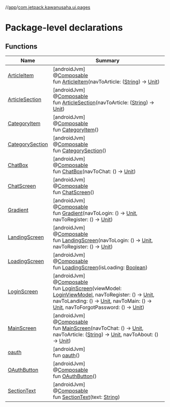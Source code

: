//[app](../../index.md)/[com.jetpack.kawanusaha.ui.pages](index.md)

# Package-level declarations

## Functions

| Name | Summary |
|---|---|
| [ArticleItem](-article-item.md) | [androidJvm]<br>@[Composable](https://developer.android.com/reference/kotlin/androidx/compose/runtime/Composable.html)<br>fun [ArticleItem](-article-item.md)(navToArticle: ([String](https://kotlinlang.org/api/latest/jvm/stdlib/kotlin/-string/index.html)) -&gt; [Unit](https://kotlinlang.org/api/latest/jvm/stdlib/kotlin/-unit/index.html)) |
| [ArticleSection](-article-section.md) | [androidJvm]<br>@[Composable](https://developer.android.com/reference/kotlin/androidx/compose/runtime/Composable.html)<br>fun [ArticleSection](-article-section.md)(navToArticle: ([String](https://kotlinlang.org/api/latest/jvm/stdlib/kotlin/-string/index.html)) -&gt; [Unit](https://kotlinlang.org/api/latest/jvm/stdlib/kotlin/-unit/index.html)) |
| [CategoryItem](-category-item.md) | [androidJvm]<br>@[Composable](https://developer.android.com/reference/kotlin/androidx/compose/runtime/Composable.html)<br>fun [CategoryItem](-category-item.md)() |
| [CategorySection](-category-section.md) | [androidJvm]<br>@[Composable](https://developer.android.com/reference/kotlin/androidx/compose/runtime/Composable.html)<br>fun [CategorySection](-category-section.md)() |
| [ChatBox](-chat-box.md) | [androidJvm]<br>@[Composable](https://developer.android.com/reference/kotlin/androidx/compose/runtime/Composable.html)<br>fun [ChatBox](-chat-box.md)(navToChat: () -&gt; [Unit](https://kotlinlang.org/api/latest/jvm/stdlib/kotlin/-unit/index.html)) |
| [ChatScreen](-chat-screen.md) | [androidJvm]<br>@[Composable](https://developer.android.com/reference/kotlin/androidx/compose/runtime/Composable.html)<br>fun [ChatScreen](-chat-screen.md)() |
| [Gradient](-gradient.md) | [androidJvm]<br>@[Composable](https://developer.android.com/reference/kotlin/androidx/compose/runtime/Composable.html)<br>fun [Gradient](-gradient.md)(navToLogin: () -&gt; [Unit](https://kotlinlang.org/api/latest/jvm/stdlib/kotlin/-unit/index.html), navToRegister: () -&gt; [Unit](https://kotlinlang.org/api/latest/jvm/stdlib/kotlin/-unit/index.html)) |
| [LandingScreen](-landing-screen.md) | [androidJvm]<br>@[Composable](https://developer.android.com/reference/kotlin/androidx/compose/runtime/Composable.html)<br>fun [LandingScreen](-landing-screen.md)(navToLogin: () -&gt; [Unit](https://kotlinlang.org/api/latest/jvm/stdlib/kotlin/-unit/index.html), navToRegister: () -&gt; [Unit](https://kotlinlang.org/api/latest/jvm/stdlib/kotlin/-unit/index.html)) |
| [LoadingScreen](-loading-screen.md) | [androidJvm]<br>@[Composable](https://developer.android.com/reference/kotlin/androidx/compose/runtime/Composable.html)<br>fun [LoadingScreen](-loading-screen.md)(isLoading: [Boolean](https://kotlinlang.org/api/latest/jvm/stdlib/kotlin/-boolean/index.html)) |
| [LoginScreen](-login-screen.md) | [androidJvm]<br>@[Composable](https://developer.android.com/reference/kotlin/androidx/compose/runtime/Composable.html)<br>fun [LoginScreen](-login-screen.md)(viewModel: [LoginViewModel](../com.jetpack.kawanusaha.main/-login-view-model/index.md), navToRegister: () -&gt; [Unit](https://kotlinlang.org/api/latest/jvm/stdlib/kotlin/-unit/index.html), navToLanding: () -&gt; [Unit](https://kotlinlang.org/api/latest/jvm/stdlib/kotlin/-unit/index.html), navToMain: () -&gt; [Unit](https://kotlinlang.org/api/latest/jvm/stdlib/kotlin/-unit/index.html), navToForgotPassword: () -&gt; [Unit](https://kotlinlang.org/api/latest/jvm/stdlib/kotlin/-unit/index.html)) |
| [MainScreen](-main-screen.md) | [androidJvm]<br>@[Composable](https://developer.android.com/reference/kotlin/androidx/compose/runtime/Composable.html)<br>fun [MainScreen](-main-screen.md)(navToChat: () -&gt; [Unit](https://kotlinlang.org/api/latest/jvm/stdlib/kotlin/-unit/index.html), navToArticle: ([String](https://kotlinlang.org/api/latest/jvm/stdlib/kotlin/-string/index.html)) -&gt; [Unit](https://kotlinlang.org/api/latest/jvm/stdlib/kotlin/-unit/index.html), navToAbout: () -&gt; [Unit](https://kotlinlang.org/api/latest/jvm/stdlib/kotlin/-unit/index.html)) |
| [oauth](oauth.md) | [androidJvm]<br>fun [oauth](oauth.md)() |
| [OAuthButton](-o-auth-button.md) | [androidJvm]<br>@[Composable](https://developer.android.com/reference/kotlin/androidx/compose/runtime/Composable.html)<br>fun [OAuthButton](-o-auth-button.md)() |
| [SectionText](-section-text.md) | [androidJvm]<br>@[Composable](https://developer.android.com/reference/kotlin/androidx/compose/runtime/Composable.html)<br>fun [SectionText](-section-text.md)(text: [String](https://kotlinlang.org/api/latest/jvm/stdlib/kotlin/-string/index.html)) |
